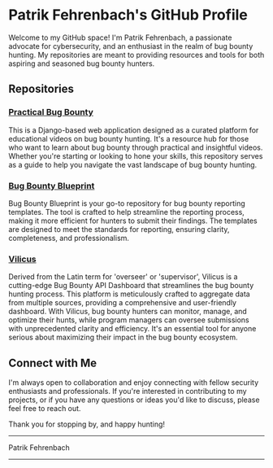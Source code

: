 # Patrik Fehrenbach's GitHub Profile

Welcome to my GitHub space! I'm Patrik Fehrenbach, a passionate advocate for cybersecurity, and an enthusiast in the realm of bug bounty hunting. My repositories are meant to providing resources and tools for both aspiring and seasoned bug bounty hunters.

## Repositories

### [Practical Bug Bounty](https://github.com/PatrikFehrenbach/practical-bug-bounty)
This is a Django-based web application designed as a curated platform for educational videos on bug bounty hunting. It's a resource hub for those who want to learn about bug bounty through practical and insightful videos. Whether you're starting or looking to hone your skills, this repository serves as a guide to help you navigate the vast landscape of bug bounty hunting.

### [Bug Bounty Blueprint](https://github.com/PatrikFehrenbach/BugBountyBlueprint)
Bug Bounty Blueprint is your go-to repository for bug bounty reporting templates. The tool is crafted to help streamline the reporting process, making it more efficient for hunters to submit their findings. The templates are designed to meet the standards for reporting, ensuring clarity, completeness, and professionalism.

### [Vilicus](https://github.com/PatrikFehrenbach/vilicus)
Derived from the Latin term for 'overseer' or 'supervisor', Vilicus is a cutting-edge Bug Bounty API Dashboard that streamlines the bug bounty hunting process. This platform is meticulously crafted to aggregate data from multiple sources, providing a comprehensive and user-friendly dashboard. With Vilicus, bug bounty hunters can monitor, manage, and optimize their hunts, while program managers can oversee submissions with unprecedented clarity and efficiency. It's an essential tool for anyone serious about maximizing their impact in the bug bounty ecosystem.

## Connect with Me

I'm always open to collaboration and enjoy connecting with fellow security enthusiasts and professionals. If you're interested in contributing to my projects, or if you have any questions or ideas you'd like to discuss, please feel free to reach out.

Thank you for stopping by, and happy hunting!

---

Patrik Fehrenbach

---

